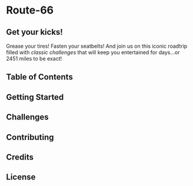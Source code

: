 # Route-66

## Get your kicks!
Grease your tires! Fasten your seatbelts! And join us on this iconic roadtrip filled with *classic challenges* that will keep you entertained for days...or 2451 miles to be exact!

## Table of Contents

## Getting Started

## Challenges

## Contributing

## Credits

## License

